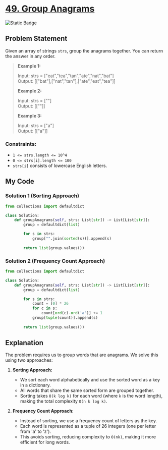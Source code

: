 # [49. Group Anagrams](https://leetcode.com/problems/group-anagrams)

![Static Badge](https://img.shields.io/badge/Difficulty-Medium-yellow)

## Problem Statement

Given an array of strings `strs`, group the anagrams together. You can return the answer in any order.

> **Example 1:**
>
> Input: strs = ["eat","tea","tan","ate","nat","bat"]  
> Output: [["bat"],["nat","tan"],["ate","eat","tea"]]  
>
> **Example 2:**
>
> Input: strs = [""]  
> Output: [[""]]  
>
> **Example 3:**
>
> Input: strs = ["a"]  
> Output: [["a"]]  

### Constraints:
- `1 <= strs.length <= 10^4`
- `0 <= strs[i].length <= 100`
- `strs[i]` consists of lowercase English letters.

## My Code

### Solution 1 (Sorting Approach)
```python
from collections import defaultdict

class Solution:
    def groupAnagrams(self, strs: List[str]) -> List[List[str]]:
        group = defaultdict(list)

        for s in strs:
            group["".join(sorted(s))].append(s)
        
        return list(group.values())
```

### Solution 2 (Frequency Count Approach)
```python
from collections import defaultdict

class Solution:
    def groupAnagrams(self, strs: List[str]) -> List[List[str]]:
        group = defaultdict(list)

        for s in strs:
            count = [0] * 26
            for c in s:
                count[ord(c)-ord('a')] += 1
            group[tuple(count)].append(s)
        
        return list(group.values())
```

## Explanation

The problem requires us to group words that are anagrams. We solve this using two approaches:

1. **Sorting Approach:**
   - We sort each word alphabetically and use the sorted word as a key in a dictionary.
   - All words that share the same sorted form are grouped together.
   - Sorting takes `O(k log k)` for each word (where `k` is the word length), making the total complexity `O(n k log k)`.

2. **Frequency Count Approach:**
   - Instead of sorting, we use a frequency count of letters as the key.
   - Each word is represented as a tuple of 26 integers (one per letter from 'a' to 'z').
   - This avoids sorting, reducing complexity to `O(nk)`, making it more efficient for long words.

